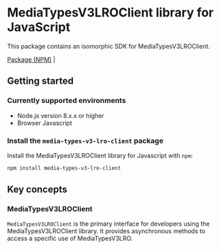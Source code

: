 # MediaTypesV3LROClient library for JavaScript

This package contains an isomorphic SDK for MediaTypesV3LROClient.


[Package (NPM)](https://www.npmjs.com/package/media-types-v3-lro-client) |

## Getting started

### Currently supported environments

- Node.js version 8.x.x or higher
- Browser Javascript


### Install the `media-types-v3-lro-client` package

Install the MediaTypesV3LROClient library for Javascript with `npm`:

```bash
npm install media-types-v3-lro-client
```


## Key concepts

### MediaTypesV3LROClient

`MediaTypesV3LROClient` is the primary interface for developers using the MediaTypesV3LROClient library. It provides asynchronous methods to access a specific use of MediaTypesV3LRO.